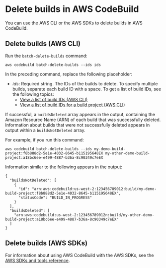 # Delete builds in AWS CodeBuild<a name="delete-builds"></a>

You can use the AWS CLI or the AWS SDKs to delete builds in AWS CodeBuild\.

## Delete builds \(AWS CLI\)<a name="delete-builds-cli"></a>

Run the `batch-delete-builds` command:

```
aws codebuild batch-delete-builds --ids ids
```

In the preceding command, replace the following placeholder:
+ *ids*: Required string\. The IDs of the builds to delete\. To specify multiple builds, separate each build ID with a space\. To get a list of build IDs, see the following topics:
  + [View a list of build IDs \(AWS CLI\)](view-build-list.md#view-build-list-cli)
  + [View a list of build IDs for a build project \(AWS CLI\)](view-builds-for-project.md#view-builds-for-project-cli)

If successful, a `buildsDeleted` array appears in the output, containing the Amazon Resource Name \(ARN\) of each build that was successfully deleted\. Information about builds that were not successfully deleted appears in output within a `buildsNotDeleted` array\.

For example, if you run this command:

```
aws codebuild batch-delete-builds --ids my-demo-build-project:f8b888d2-5e1e-4032-8645-b115195648EX my-other-demo-build-project:a18bc6ee-e499-4887-b36a-8c90349c7eEX
```

Information similar to the following appears in the output:

```
{
  "buildsNotDeleted": [
    {
      "id": "arn:aws:codebuild:us-west-2:123456789012:build/my-demo-build-project:f8b888d2-5e1e-4032-8645-b115195648EX",
      "statusCode": "BUILD_IN_PROGRESS"
    }
  ], 
  "buildsDeleted": [
    "arn:aws:codebuild:us-west-2:123456789012n:build/my-other-demo-build-project:a18bc6ee-e499-4887-b36a-8c90349c7eEX"
  ]
}
```

## Delete builds \(AWS SDKs\)<a name="delete-builds-sdks"></a>

For information about using AWS CodeBuild with the AWS SDKs, see the [AWS SDKs and tools reference](sdk-ref.md)\.
